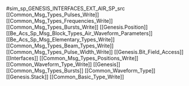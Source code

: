 #sim_sp_GENESIS_INTERFACES_EXT_AIR_SP_src
[[Common_Msg_Types_Pulses_Write]]
[[Common_Msg_Types_Frequencies_Write]]
[[Common_Msg_Types_Bursts_Write]]
[[Genesis.Position]]
[[Be_Acs_Sp_Msg_Block_Types_Air_Waveform_Parameters]]
[[Be_Acs_Sp_Msg_Elementary_Types_Write]]
[[Common_Msg_Types_Beam_Types_Write]]
[[Common_Msg_Types_Pulse_Width_Write]]
[[Genesis.Bit_Field_Access]]
[[Interfaces]]
[[Common_Msg_Types_Positions_Write]]
[[Common_Waveform_Type_Write]]
[[Genesis]]
[[Common_Msg_Types_Bursts]]
[[Common_Waveform_Type]]
[[Genesis.Stack]]
[[Common_Basic_Type_Write]]
